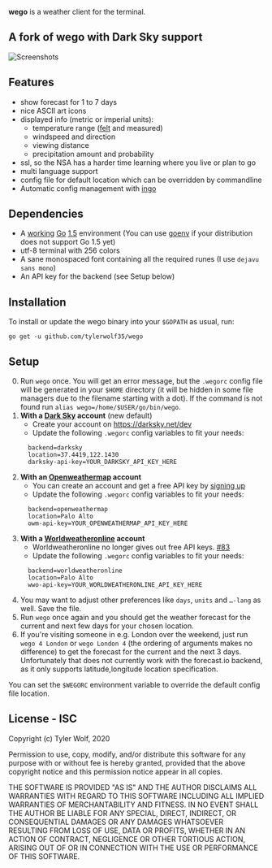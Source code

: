 **wego** is a weather client for the terminal.
## A fork of wego with Dark Sky support

![Screenshots](http://schachmat.github.io/wego/wego.gif)

## Features

* show forecast for 1 to 7 days
* nice ASCII art icons
* displayed info (metric or imperial units):
  * temperature range ([felt](https://en.wikipedia.org/wiki/Wind_chill) and measured)
  * windspeed and direction
  * viewing distance
  * precipitation amount and probability
* ssl, so the NSA has a harder time learning where you live or plan to go
* multi language support
* config file for default location which can be overridden by commandline
* Automatic config management with [ingo](https://github.com/schachmat/ingo)

## Dependencies

* A [working](https://golang.org/doc/install#testing) [Go](https://golang.org/)
  [1.5](https://golang.org/doc/go1.5) environment (You can use
  [goenv](https://github.com/pwoolcoc/goenv) if your distribution does not
  support Go 1.5 yet)
* utf-8 terminal with 256 colors
* A sane monospaced font containing all the required runes (I use `dejavu sans
  mono`)
* An API key for the backend (see Setup below)

## Installation

To install or update the wego binary into your `$GOPATH` as usual, run:
```shell
go get -u github.com/tylerwolf35/wego
```

## Setup

0. Run `wego` once. You will get an error message, but the `.wegorc` config file
   will be generated in your `$HOME` directory (it will be hidden in some file
   managers due to the filename starting with a dot). If the command is not found run `alias wego=/home/$USER/go/bin/wego`.
0. __With a [Dark Sky](https://darksky.net) account__ (new default)
    * Create your account on https://darksky.net/dev
    * Update the following `.wegorc` config variables to fit your needs:
    ```
      backend=darksky
      location=37.4419,122.1430
      darksky-api-key=YOUR_DARKSKY_API_KEY_HERE
    ```
0. __With an [Openweathermap](https://home.openweathermap.org/) account__
    * You can create an account and get a free API key by [signing up](https://home.openweathermap.org/users/sign_up)
    * Update the following `.wegorc` config variables to fit your needs:
    ```
      backend=openweathermap
      location=Palo Alto
      owm-api-key=YOUR_OPENWEATHERMAP_API_KEY_HERE
    ```
0. __With a [Worldweatheronline](http://www.worldweatheronline.com/) account__
    * Worldweatheronline no longer gives out free API keys. [#83](https://github.com/schachmat/wego/issues/83)
    * Update the following `.wegorc` config variables to fit your needs:
    ```
      backend=worldweatheronline
      location=Palo Alto
      wwo-api-key=YOUR_WORLDWEATHERONLINE_API_KEY_HERE
    ```
0. You may want to adjust other preferences like `days`, `units` and `…-lang` as
   well. Save the file.
0. Run `wego` once again and you should get the weather forecast for the current
   and next few days for your chosen location.
0. If you're visiting someone in e.g. London over the weekend, just run `wego 4
   London` or `wego London 4` (the ordering of arguments makes no difference) to
   get the forecast for the current and the next 3 days. Unfortunately that does
   not currently work with the forecast.io backend, as it only supports
   latitude,longitude location specification.

You can set the `$WEGORC` environment variable to override the default config
file location.

## License - ISC

Copyright (c) Tyler Wolf, 2020

Permission to use, copy, modify, and/or distribute this software for any purpose
with or without fee is hereby granted, provided that the above copyright notice
and this permission notice appear in all copies.

THE SOFTWARE IS PROVIDED "AS IS" AND THE AUTHOR DISCLAIMS ALL WARRANTIES WITH
REGARD TO THIS SOFTWARE INCLUDING ALL IMPLIED WARRANTIES OF MERCHANTABILITY AND
FITNESS. IN NO EVENT SHALL THE AUTHOR BE LIABLE FOR ANY SPECIAL, DIRECT,
INDIRECT, OR CONSEQUENTIAL DAMAGES OR ANY DAMAGES WHATSOEVER RESULTING FROM LOSS
OF USE, DATA OR PROFITS, WHETHER IN AN ACTION OF CONTRACT, NEGLIGENCE OR OTHER
TORTIOUS ACTION, ARISING OUT OF OR IN CONNECTION WITH THE USE OR PERFORMANCE OF
THIS SOFTWARE.

